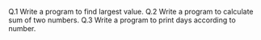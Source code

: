 Q.1 Write a program to find largest value.
Q.2 Write a program to calculate sum of two numbers.
Q.3 Write a program to print days according to number.
